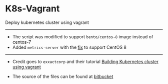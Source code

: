 # K8s-Vagrant
Deploy kubernetes cluster using vagrant

---

* The script was modified to support `bento/centos-8` image instead of centos-7
* Added `metrics-server` with the [fix](https://github.com/kubernetes-sigs/metrics-server/issues/278) to support CentOS 8
---

- Credit goes to `exxactcorp` and their tutorial [Building Kubernetes cluster using vagrant](https://blog.exxactcorp.com/building-a-kubernetes-cluster-using-vagrant/)

- The source of the files can be found at [bitbucket](https://bitbucket.org/exxsyseng/k8s_centos/src/master/vagrant-provisioning/)
